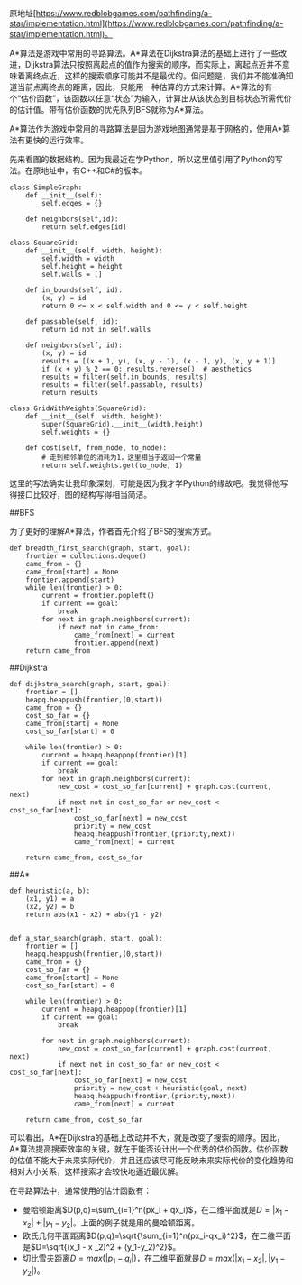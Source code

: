 原地址[https://www.redblobgames.com/pathfinding/a-star/implementation.html](https://www.redblobgames.com/pathfinding/a-star/implementation.html)。

A\*算法是游戏中常用的寻路算法。A\*算法在Dijkstra算法的基础上进行了一些改进，Dijkstra算法只按照离起点的值作为搜索的顺序，而实际上，离起点近并不意味着离终点近，这样的搜索顺序可能并不是最优的。但问题是，我们并不能准确知道当前点离终点的距离，因此，只能用一种估算的方式来计算。A\*算法的有一个“估价函数”，该函数以任意“状态”为输入，计算出从该状态到目标状态所需代价的估计值。带有估价函数的优先队列BFS就称为A\*算法。

A\*算法作为游戏中常用的寻路算法是因为游戏地图通常是基于网格的，使用A\*算法有更快的运行效率。

先来看图的数据结构。因为我最近在学Python，所以这里值引用了Python的写法。在原地址中，有C++和C#的版本。

```
class SimpleGraph:
    def __init__(self):
        self.edges = {}

    def neighbors(self,id):
        return self.edges[id]

class SquareGrid:
    def __init__(self, width, height):
        self.width = width
        self.height = height
        self.walls = []

    def in_bounds(self, id):
        (x, y) = id
        return 0 <= x < self.width and 0 <= y < self.height

    def passable(self, id):
        return id not in self.walls

    def neighbors(self, id):
        (x, y) = id
        results = [(x + 1, y), (x, y - 1), (x - 1, y), (x, y + 1)]
        if (x + y) % 2 == 0: results.reverse()  # aesthetics
        results = filter(self.in_bounds, results)
        results = filter(self.passable, results)
        return results

class GridWithWeights(SquareGrid):
    def __init__(self, width, height):
        super(SquareGrid).__init__(width,height)
        self.weights = {}

    def cost(self, from_node, to_node):
        # 走到相邻单位的消耗为1，这里相当于返回一个常量
        return self.weights.get(to_node, 1)
```
这里的写法确实让我印象深刻，可能是因为我才学Python的缘故吧。我觉得他写得接口比较好，图的结构写得相当简洁。

##BFS

为了更好的理解A\*算法，作者首先介绍了BFS的搜索方式。

```
def breadth_first_search(graph, start, goal):
    frontier = collections.deque()
    came_from = {}
    came_from[start] = None
    frontier.append(start)
    while len(frontier) > 0:
        current = frontier.popleft()
        if current == goal:
            break
        for next in graph.neighbors(current):
            if next not in came_from:
                came_from[next] = current
                frontier.append(next)
    return came_from
```
##Dijkstra
```
def dijkstra_search(graph, start, goal):
    frontier = []
    heapq.heappush(frontier,(0,start))
    came_from = {}
    cost_so_far = {}
    came_from[start] = None
    cost_so_far[start] = 0

    while len(frontier) > 0:
        current = heapq.heappop(frontier)[1]
        if current == goal:
            break
        for next in graph.neighbors(current):
            new_cost = cost_so_far[current] + graph.cost(current, next)
            if next not in cost_so_far or new_cost < cost_so_far[next]:
                cost_so_far[next] = new_cost
                priority = new_cost
                heapq.heappush(frontier,(priority,next))
                came_from[next] = current
                
    return came_from, cost_so_far
```
##A\*
```
def heuristic(a, b):
    (x1, y1) = a
    (x2, y2) = b
    return abs(x1 - x2) + abs(y1 - y2)


def a_star_search(graph, start, goal):
    frontier = []
    heapq.heappush(frontier,(0,start))
    came_from = {}
    cost_so_far = {}
    came_from[start] = None
    cost_so_far[start] = 0

    while len(frontier) > 0:
        current = heapq.heappop(frontier)[1]
        if current == goal:
            break

        for next in graph.neighbors(current):
            new_cost = cost_so_far[current] + graph.cost(current, next)
            if next not in cost_so_far or new_cost < cost_so_far[next]:
                cost_so_far[next] = new_cost
                priority = new_cost + heuristic(goal, next)
                heapq.heappush(frontier,(priority,next))
                came_from[next] = current

    return came_from, cost_so_far
```
可以看出，A\*在Dijkstra的基础上改动并不大，就是改变了搜索的顺序。因此，A\*算法提高搜索效率的关键，就在于能否设计出一个优秀的估价函数。估价函数的估值不能大于未来实际代价，并且还应该尽可能反映未来实际代价的变化趋势和相对大小关系，这样搜索才会较快地逼近最优解。

在寻路算法中，通常使用的估计函数有：

* 曼哈顿距离$D(p,q)=\sum_{i=1}^n(px_i + qx_i)$，在二维平面就是$D=|x_1 - x_2| + |y_1 - y_2|$。上面的例子就是用的曼哈顿距离。
* 欧氏几何平面距离$D(p,q)=\sqrt{\sum_{i=1}^n(px_i-qx_i)^2}$，在二维平面是$D=\sqrt{(x_1 - x _2)^2 + (y_1-y_2)^2}$。
* 切比雪夫距离$D=max(|p_1-q_i|)$，在二维平面就是$D=max(|x_1-x_2|,|y_1-y_2|)$。
